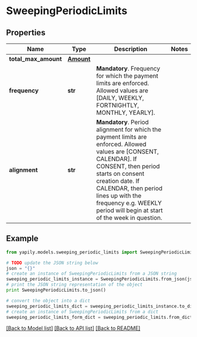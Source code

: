 # SweepingPeriodicLimits


## Properties
Name | Type | Description | Notes
------------ | ------------- | ------------- | -------------
**total_max_amount** | [**Amount**](Amount.md) |  | 
**frequency** | **str** | __Mandatory__. Frequency for which the payment limits are enforced. Allowed values are [DAILY, WEEKLY, FORTNIGHTLY, MONTHLY, YEARLY]. | 
**alignment** | **str** | __Mandatory__. Period alignment for which the payment limits are enforced. Allowed values are [CONSENT, CALENDAR]. If CONSENT, then period starts on consent creation date. If CALENDAR, then period lines up with the frequency e.g. WEEKLY period will begin at start of the week in question. | 

## Example

```python
from yapily.models.sweeping_periodic_limits import SweepingPeriodicLimits

# TODO update the JSON string below
json = "{}"
# create an instance of SweepingPeriodicLimits from a JSON string
sweeping_periodic_limits_instance = SweepingPeriodicLimits.from_json(json)
# print the JSON string representation of the object
print SweepingPeriodicLimits.to_json()

# convert the object into a dict
sweeping_periodic_limits_dict = sweeping_periodic_limits_instance.to_dict()
# create an instance of SweepingPeriodicLimits from a dict
sweeping_periodic_limits_form_dict = sweeping_periodic_limits.from_dict(sweeping_periodic_limits_dict)
```
[[Back to Model list]](../README.md#documentation-for-models) [[Back to API list]](../README.md#documentation-for-api-endpoints) [[Back to README]](../README.md)


